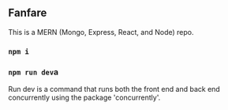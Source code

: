 ## Fanfare

This is a MERN (Mongo, Express, React, and Node) repo.

### `npm i`

### `npm run dev`a

Run dev is a command that runs both the front end and back end concurrently using the package 'concurrently'. 
